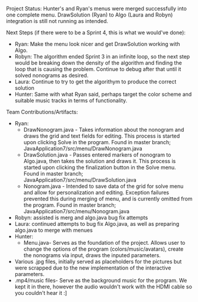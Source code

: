 Project Status:
  Hunter's and Ryan's menus were merged successfully into one complete menu. DrawSolution (Ryan) to Algo (Laura and Robyn) integration is still not running as intended.

Next Steps (if there were to be a Sprint 4, this is what we would've done):
- Ryan: Make the menu look nicer and get DrawSolution working with Algo.
- Robyn: The algorithm ended Sprint 3 in an infinite loop, so the next step would be breaking down the density of the algorithm and finding the loop that is causing the problem. Continue to debug after that until it solved nonograms as desired. 
- Laura:  Continue to try to get the algorithym to produce the correct solution
- Hunter: Same with what Ryan said, perhaps target the color scheme and suitable music tracks in terms of functionality. 

Team Contributions/Artifacts:
- Ryan:
  - DrawNonogram.java - Takes information about the nonogram and draws the grid and text fields for editing. This process is started upon clicking Solve in the program. Found in master branch; JavaApplication7/src/menu/DrawNonogram.java
  - DrawSolution.java - Passes entered markers of nonogram to Algo.java, then takes the solution and draws it. This process is started upon clicking the finalization button in the Solve menu. Found in master branch; JavaApplication7/src/menu/DrawSolution.java
  - Nonogram.java - Intended to save data of the grid for solve menu and allow for personalization and editing. Exception failures prevented this during merging of menu, and is currently omitted from the program.  Found in master branch; JavaApplication7/src/menu/Nonogram.java
- Robyn: assisted is merg and algo.java bug fix attempts
- Laura: continued attempts to bug fix Algo.java, as well as preparing algo.java to merge with menues
- Hunter:
  - Menu.java- Serves as the foundation of the project. Allows user to change the options of the program (colors/music/avatars), create the nonograms via input, draws the inputed parameters. 
 - Various .jpg files, initially served as placeholders for the pictures but were scrapped due to the new implementation of the interactive parameters.
 - .mp4/music files- Serve as the background music for the program. We kept it in there, however the audio wouldn't work with the HDMI cable so you couldn't hear it :]
